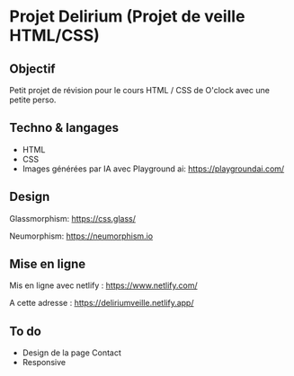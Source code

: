 # Projet Delirium (Projet de veille HTML/CSS)

## Objectif

Petit projet de révision pour le cours HTML / CSS de O'clock avec une petite perso.

## Techno & langages

- HTML
- CSS
- Images générées par IA avec Playground ai: https://playgroundai.com/

## Design

Glassmorphism: https://css.glass/

Neumorphism: https://neumorphism.io

## Mise en ligne

Mis en ligne avec netlify : https://www.netlify.com/

A cette adresse : https://deliriumveille.netlify.app/

## To do

- Design de la page Contact
- Responsive
